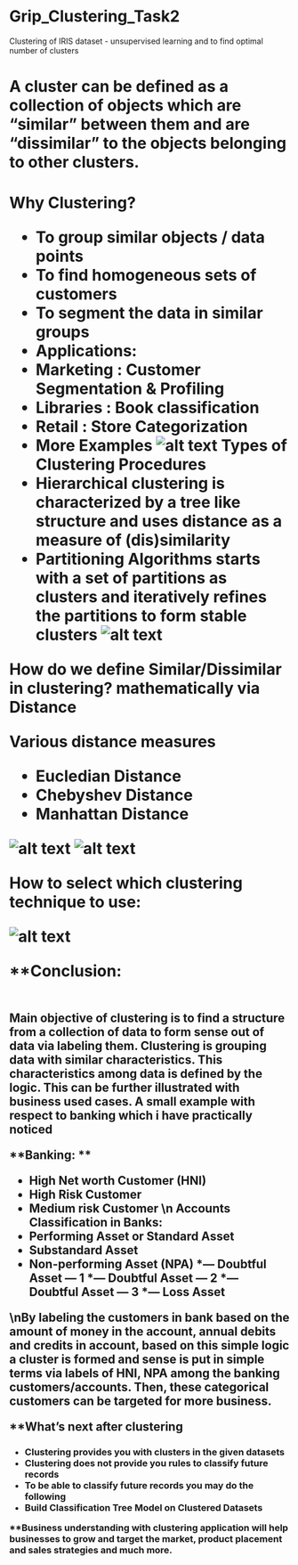# Grip_Clustering_Task2 #
Clustering of IRIS dataset - unsupervised learning and to find optimal number of clusters

<h1> A cluster can be defined as a collection of objects which are “similar” between them and are “dissimilar” to the objects belonging to other clusters.<h1>

Why Clustering?
* To group similar objects / data points
* To find homogeneous sets of customers
* To segment the data in similar groups
* Applications:
* Marketing : Customer Segmentation & Profiling
* Libraries : Book classification
* Retail : Store Categorization
* More Examples
 ![alt text](https://github.com/jaikushwaha7/Grip_Clustering_Task2/blob/main/Clustering%20Example.png)
**Types of Clustering Procedures**
* Hierarchical clustering is characterized by a tree like structure and uses distance as a measure of (dis)similarity
* Partitioning Algorithms starts with a set of partitions as clusters and iteratively refines the partitions to form stable clusters
![alt text](https://github.com/jaikushwaha7/Grip_Clustering_Task2/blob/main/Clustering%20Types.png)

**How do we define Similar/Dissimilar in clustering? mathematically via Distance**

**Various distance measures**
* Eucledian Distance
* Chebyshev Distance
* Manhattan Distance

![alt text](https://github.com/jaikushwaha7/Grip_Clustering_Task2/blob/main/Distance1.png)
![alt text](https://github.com/jaikushwaha7/Grip_Clustering_Task2/blob/main/Distance2.png)

**How to select which clustering technique to use:**

![alt text](https://github.com/jaikushwaha7/Grip_Clustering_Task2/blob/main/Clustering%20method%20selection.png)


**Conclusion: <h2>
<br> 
Main objective of clustering is to find a structure from a collection of data to form sense out of data via labeling them.
Clustering is grouping data with similar characteristics. This characteristics among data is defined by the logic. This can be further illustrated with business used cases.
A small example with respect to banking which i have practically noticed

**Banking: **
* High Net worth Customer (HNI)
* High Risk Customer
* Medium risk Customer
\n
**Accounts Classification in Banks:**
* Performing Asset or Standard Asset
* Substandard Asset
* Non-performing Asset (NPA)
 *— Doubtful Asset — 1
 *— Doubtful Asset — 2
 *— Doubtful Asset — 3
 *— Loss Asset

\nBy labeling the customers in bank based on the amount of money in the account, annual debits and credits in account, based on this simple logic a cluster is formed and sense is put in simple terms via labels of HNI, NPA among the banking customers/accounts. Then, these categorical customers can be targeted for more business.

**What’s next after clustering<h3>
* Clustering provides you with clusters in the given datasets
* Clustering does not provide you rules to classify future records
* To be able to classify future records you may do the following
* Build Classification Tree Model on Clustered Datasets
 
**Business understanding with clustering application will help businesses to grow and target the market, product placement and sales strategies and much more.
